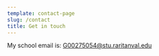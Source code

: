 ```yaml
---
template: contact-page
slug: /contact
title: Get in touch
---
```

My school email is: G00275054@stu.raritanval.edu